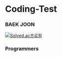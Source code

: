 # Coding-Test
### BAEK JOON
[![Solved.ac프로필](http://mazassumnida.wtf/api/v2/generate_badge?boj=cyh1234)](https://solved.ac/cy)
### Programmers

